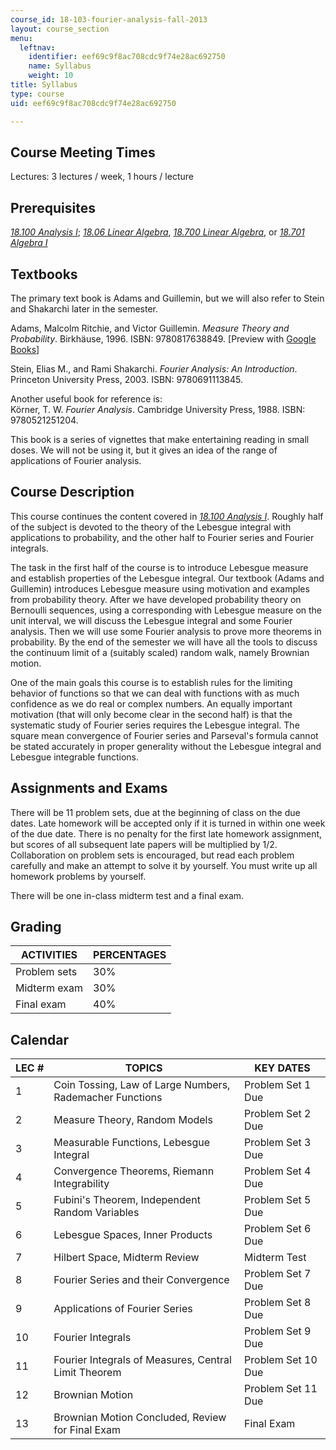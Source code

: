 ```yaml
---
course_id: 18-103-fourier-analysis-fall-2013
layout: course_section
menu:
  leftnav:
    identifier: eef69c9f8ac708cdc9f74e28ac692750
    name: Syllabus
    weight: 10
title: Syllabus
type: course
uid: eef69c9f8ac708cdc9f74e28ac692750

---
```


Course Meeting Times
--------------------

Lectures: 3 lectures / week, 1 hours / lecture

Prerequisites
-------------

[_18.100 Analysis I_](/courses/18-100b-analysis-i-fall-2010); [_18.06 Linear Algebra_](/courses/18-06sc-linear-algebra-fall-2011), [_18.700 Linear Algebra_](/courses/18-700-linear-algebra-fall-2013), or [_18.701 Algebra I_](/courses/18-701-algebra-i-fall-2010)

Textbooks
---------

The primary text book is Adams and Guillemin, but we will also refer to Stein and Shakarchi later in the semester.

Adams, Malcolm Ritchie, and Victor Guillemin. _Measure Theory and Probability_. Birkhäuse, 1996. ISBN: 9780817638849. \[Preview with [Google Books](http://books.google.com/books?id=LFgcCbJ9BccC&pg=PAfrontcover)\]

Stein, Elias M., and Rami Shakarchi. _Fourier Analysis: An Introduction_. Princeton University Press, 2003. ISBN: 9780691113845.

Another useful book for reference is:  
Körner, T. W. _Fourier Analysis_. Cambridge University Press, 1988. ISBN: 9780521251204.

This book is a series of vignettes that make entertaining reading in small doses. We will not be using it, but it gives an idea of the range of applications of Fourier analysis.

Course Description
------------------

This course continues the content covered in [_18.100 Analysis I_](/courses/18-100b-analysis-i-fall-2010). Roughly half of the subject is devoted to the theory of the Lebesgue integral with applications to probability, and the other half to Fourier series and Fourier integrals.

The task in the first half of the course is to introduce Lebesgue measure and establish properties of the Lebesgue integral. Our textbook (Adams and Guillemin) introduces Lebesgue measure using motivation and examples from probability theory. After we have developed probability theory on Bernoulli sequences, using a corresponding with Lebesgue measure on the unit interval, we will discuss the Lebesgue integral and some Fourier analysis. Then we will use some Fourier analysis to prove more theorems in probability. By the end of the semester we will have all the tools to discuss the continuum limit of a (suitably scaled) random walk, namely Brownian motion.

One of the main goals this course is to establish rules for the limiting behavior of functions so that we can deal with functions with as much confidence as we do real or complex numbers. An equally important motivation (that will only become clear in the second half) is that the systematic study of Fourier series requires the Lebesgue integral. The square mean convergence of Fourier series and Parseval's formula cannot be stated accurately in proper generality without the Lebesgue integral and Lebesgue integrable functions.

Assignments and Exams
---------------------

There will be 11 problem sets, due at the beginning of class on the due dates. Late homework will be accepted only if it is turned in within one week of the due date. There is no penalty for the first late homework assignment, but scores of all subsequent late papers will be multiplied by 1/2. Collaboration on problem sets is encouraged, but read each problem carefully and make an attempt to solve it by yourself. You must write up all homework problems by yourself.

There will be one in-class midterm test and a final exam.

Grading
-------

| ACTIVITIES | PERCENTAGES |
| --- | --- |
| Problem sets | 30% |
| Midterm exam | 30% |
| Final exam | 40% 

Calendar
--------

| LEC # | TOPICS | KEY DATES |
| --- | --- | --- |
| 1 | Coin Tossing, Law of Large Numbers, Rademacher Functions | Problem Set 1 Due |
| 2 | Measure Theory, Random Models | Problem Set 2 Due |
| 3 | Measurable Functions, Lebesgue Integral | Problem Set 3 Due |
| 4 | Convergence Theorems, Riemann Integrability | Problem Set 4 Due |
| 5 | Fubini's Theorem, Independent Random Variables | Problem Set 5 Due |
| 6 | Lebesgue Spaces, Inner Products | Problem Set 6 Due |
| 7 | Hilbert Space, Midterm Review | Midterm Test |
| 8 | Fourier Series and their Convergence | Problem Set 7 Due |
| 9 | Applications of Fourier Series | Problem Set 8 Due |
| 10 | Fourier Integrals | Problem Set 9 Due |
| 11 | Fourier Integrals of Measures, Central Limit Theorem | Problem Set 10 Due |
| 12 | Brownian Motion | Problem Set 11 Due |
| 13 | Brownian Motion Concluded, Review for Final Exam | Final Exam